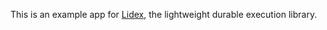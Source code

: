 This is an example app for [Lidex](https://github.com/ferromir/lidex), the lightweight durable execution library.

